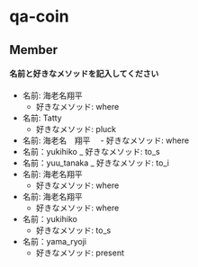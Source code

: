 # qa-coin

## Member
#### 名前と好きなメソッドを記入してください
- 名前: 海老名翔平
  - 好きなメソッド: where
- 名前: Tatty
  - 好きなメソッド: pluck
- 名前: 海老名　翔平
　- 好きなメソッド: where
- 名前：yukihiko
  _ 好きなメソッド: to_s
- 名前：yuu_tanaka
  _ 好きなメソッド: to_i
- 名前: 海老名翔平
  - 好きなメソッド: where
- 名前: 海老名翔平
  - 好きなメソッド: where
- 名前：yukihiko
  - 好きなメソッド: to_s
- 名前：yama_ryoji
  - 好きなメソッド: present
